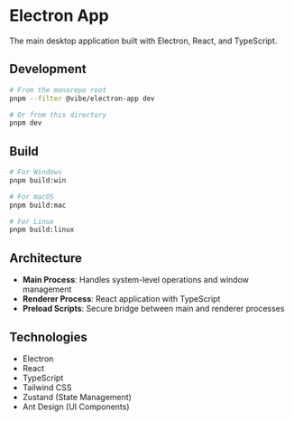 # Electron App

The main desktop application built with Electron, React, and TypeScript.

## Development

```bash
# From the monorepo root
pnpm --filter @vibe/electron-app dev

# Or from this directory
pnpm dev
```

## Build

```bash
# For Windows
pnpm build:win

# For macOS
pnpm build:mac

# For Linux
pnpm build:linux
```

## Architecture

- **Main Process**: Handles system-level operations and window management
- **Renderer Process**: React application with TypeScript
- **Preload Scripts**: Secure bridge between main and renderer processes

## Technologies

- Electron
- React
- TypeScript
- Tailwind CSS
- Zustand (State Management)
- Ant Design (UI Components)
